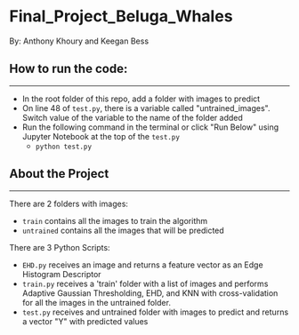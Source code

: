 # Final_Project_Beluga_Whales
By: Anthony Khoury and Keegan Bess

## How to run the code:
---
- In the root folder of this repo, add a folder with images to predict
- On line 48 of `test.py`, there is a variable called "untrained_images". Switch value of the variable to the name of the folder added
- Run the following command in the terminal or click "Run Below" using Jupyter Notebook at the top of the `test.py`
     - `python test.py`

## About the Project
---
There are 2 folders with images:
- `train` contains all the images to train the algorithm
- `untrained` contains all the images that will be predicted

There are 3 Python Scripts:
- `EHD.py` receives an image and returns a feature vector as an Edge Histogram Descriptor
- `train.py` receives a 'train' folder with a list of images and performs Adaptive Gaussian Thresholding, EHD, and KNN with cross-validation for all the images in the untrained folder.
- `test.py` receives and untrained folder with images to predict and returns a vector "Y" with predicted values
